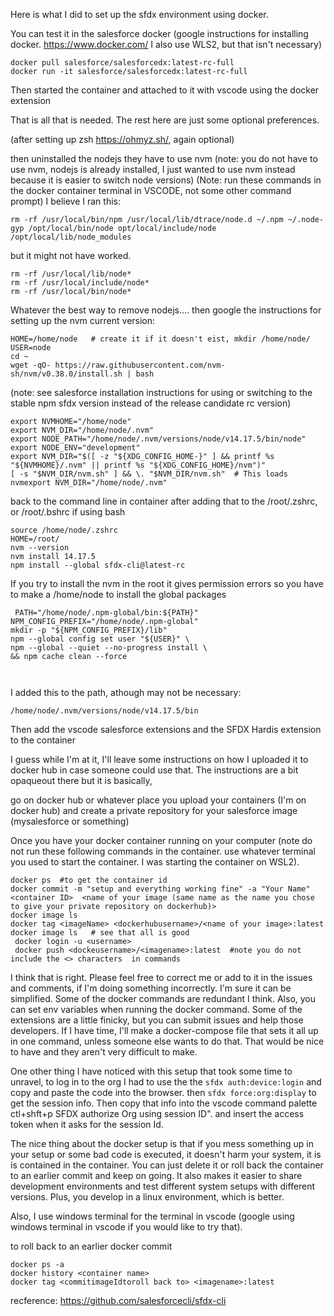 Here is what I did to set up the sfdx environment using docker. 

You can test it in the salesforce docker (google instructions for installing docker. https://www.docker.com/  I also use WLS2, but that isn't necessary)
```
docker pull salesforce/salesforcedx:latest-rc-full
docker run -it salesforce/salesforcedx:latest-rc-full
```

Then started the container and attached to it with vscode using the docker extension

That is all that is needed.  The rest here are just some optional preferences.

(after setting up zsh https://ohmyz.sh/, again optional)

then uninstalled the nodejs they have to use nvm (note: you do not have to use nvm, nodejs is already installed, I just wanted to use nvm instead because it is easier to switch node versions)
(Note: run these commands in the docker container terminal in VSCODE, not some other command prompt)
I believe I ran this:

```
rm -rf /usr/local/bin/npm /usr/local/lib/dtrace/node.d ~/.npm ~/.node-gyp /opt/local/bin/node opt/local/include/node /opt/local/lib/node_modules
```
but it might not have worked.
```
rm -rf /usr/local/lib/node*
rm -rf /usr/local/include/node* 
rm -rf /usr/local/bin/node*  
```
Whatever the best way to remove nodejs....
then google the instructions for setting up the nvm current version:
```
HOME=/home/node   # create it if it doesn't eist, mkdir /home/node/
USER=node
cd ~
wget -qO- https://raw.githubusercontent.com/nvm-sh/nvm/v0.38.0/install.sh | bash

```

(note: see salesforce installation instructions for using or switching to the stable npm sfdx version instead of the release candidate rc version)

```
export NVMHOME="/home/node"
export NVM_DIR="/home/node/.nvm"
export NODE_PATH="/home/node/.nvm/versions/node/v14.17.5/bin/node"
export NODE_ENV="development"
export NVM_DIR="$([ -z "${XDG_CONFIG_HOME-}" ] && printf %s "${NVMHOME}/.nvm" || printf %s "${XDG_CONFIG_HOME}/nvm")"
[ -s "$NVM_DIR/nvm.sh" ] && \. "$NVM_DIR/nvm.sh"  # This loads nvmexport NVM_DIR="/home/node/.nvm"

```
back to the command line in container after adding that to the /root/.zshrc, or /root/.bshrc if using bash
```
source /home/node/.zshrc
HOME=/root/   
nvm --version 
nvm install 14.17.5
npm install --global sfdx-cli@latest-rc  
```
If you try to install the nvm in the root it gives permission errors so you have to make a /home/node to install the global packages



```
 PATH="/home/node/.npm-global/bin:${PATH}" 
NPM_CONFIG_PREFIX="/home/node/.npm-global"
mkdir -p "${NPM_CONFIG_PREFIX}/lib"  
npm --global config set user "${USER}" \  
npm --global --quiet --no-progress install \    
&& npm cache clean --force

   
```

I added this to the path, athough may not be necessary:
```
/home/node/.nvm/versions/node/v14.17.5/bin
```
Then add the vscode salesforce extensions and the SFDX Hardis extension to the container

I guess while I'm at it, I'll leave some instructions on how I uploaded it to docker hub in case someone could use that.  The instructions are a bit opaqueout there but it is basically, 

go on docker hub or whatever place you upload your containers (I'm on docker hub) and create a private repository for your salesforce image (mysalesforce or something)

Once you have your docker container running on your computer (note do not run these following commands in the container. use whatever terminal you used to start the container. I was starting the container on WSL2).
```
docker ps  #to get the container id
docker commit -m "setup and everything working fine" -a "Your Name" <container ID>  <name of your image (same name as the name you chose to give your private repository on dockerhub)>
docker image ls   
docker tag <imageName> <dockerhubusername>/<name of your image>:latest 
docker image ls   # see that all is good
 docker login -u <username>
 docker push <dockeusername>/<imagename>:latest  #note you do not include the <> characters  in commands
 ```

I think that is right. Please feel free to correct me or add to it in the issues and comments, if I'm doing something incorrectly. I'm sure it can be simplified.  Some of the docker commands are redundant I think. Also, you can set env variables when running the docker command. Some of the extensions are a little finicky, but you can submit issues and help those developers. If I have time, I'll make a docker-compose file that sets it all up in one command, unless someone else wants to do that.  That would be nice to have and they aren't very difficult to make.
 
 One other thing I have noticed with this setup that took some time to unravel, to log in to the org I had to use the the `sfdx auth:device:login` and copy and paste the code into the browser.  then  `sfdx force:org:display` to get the session info.  Then copy that info into the vscode command palette ctl+shft+p SFDX authorize Org using session ID". and insert the access token when it asks for the session Id.  

The nice thing about the docker setup is that if you mess something up in your setup or some bad code is executed, it doesn't harm your system, it is is contained in the container.  You can just delete it or roll back the container to an earlier commit and keep on going. It also makes it easier to share development environments and test different system setups with different versions. Plus, you develop in a linux environment, which is better.

Also, I use windows terminal for the terminal in vscode (google using windows terminal in vscode if you would like to try that).

to roll back to an earlier docker commit
```
docker ps -a
docker history <container name>
docker tag <commitimageIdtoroll back to> <imagename>:latest
```

recference: https://github.com/salesforcecli/sfdx-cli
